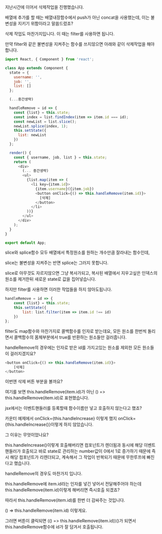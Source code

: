 지난시간에 이어서 삭제작업을 진행했습니다.

배열에 추가를 할 때는 배열내장함수에서 push가 아닌 concat을 사용했는데, 이는 불변성을 지키기 위함이라고 말씀드렸죠?

삭제 작업도 마찬가지입니다. 이 때는 filter를 사용하면 됩니다.

만약 filter와 같은 불변성을 지켜주는 함수를 쓰지않으면 아래와 같이 삭제작업을 해야합니다.

```js
import React, { Component } from 'react';

class App extends Component {
  state = {
    username: '',
    job: '',
    list: []
  };

  (...중간생략)

  handleRemove = id => {
    const {list} = this.state;
    const index = list.findIndex(item => item.id === id);
    const newList = list.slice();
    newList.splice(index, 1);
    this.setState({
      list: newList
    })
  };

  render() {
    const { username, job, list } = this.state;
    return (
      <div>
        (... 중간생략)
        <ul>
          {list.map(item => (
            <li key={item.id}>
              {item.username}({item.job})
              <button onClick={() => this.handleRemove(item.id)}>
                [삭제]
              </button>
            </li>
          ))}
        </ul>
      </div>
    );
  }
}

export default App;
```

slice와 splice함수 모두 배열에서 특정원소를 원하는 개수만큼 잘라내는 함수인데,

slice는 불변성을 지켜주는 반면 splice는 그러지 못합니다.

slice로 아무것도 자르지않으면 그냥 복사가되고, 복사된 배열에서 지우고싶은 인덱스의 원소를 제거한뒤 새로운 state로 값을 집어넣습니다.

하지만 filter를 사용하면 이러한 작업들을 하지 않아도됩니다.

```js
handleRemove = id => {
    const {list} = this.state;
    this.setState({
        list: list.filter(item => item.id !== id)
    })
};
```

filter도 map함수와 마찬가지로 콜백함수를 인자로 받는데요, 모든 원소를 한번씩 돌리면서 콜백함수의 몸체부분에서 true를 반환하는 원소들만 걸러줍니다.

handleRemove의 경우에는 인자로 받은 id를 가지고있는 원소를 제외한 모든 원소들이 걸러지겠지요?

```js
<button onClick={() => this.handleRemove(item.id)}>
    [삭제]
</button>
```

이번엔 삭제 버튼 부분을 볼까요?

여기를 보면 this.handleRemove\(item.id\)가 아닌 \(\) =&gt; this.handleRemove\(item.id\)로 표현했습니다.

jsx에서는 이벤트핸들러를 등록할때 함수이름만 넣고 호출하지 않는다고 했죠?

카운터 예제에서 onClick={this.handleIncrease} 이렇게 했지 onClick={this.handleIncrease\(\)}이렇게 하지 않았습니다.

그 이유는 무엇이었나요?

this.handleIncrease\(\)이렇게 호출해버리면 컴포넌트가 렌더됨과 동시에 해당 이벤트핸들러가 호출되고 바로 state로 관리하는 number값이 0에서 1로 증가하기 때문에 즉시 해당 컴포넌트가 리렌더되고, 계속해서 그 작업이 반복되기 때문에 무한루프에 빠진다고 했습니다.

handleRemove의 경우도 마찬가지 입니다.

this.handleRemove에 item.id라는 인자를 넣긴 넣어서 전달해주어야 하는데 this.handleRemove\(item.id\)이렇게 해버리면 즉시호출 되겠죠?

따라서 this.handleRemove\(item.id\)를 한번 더 감싸주는 것입니다.

\(\) =&gt; this.handleRemove\(item.id\) 이렇게요.

그러면 버튼이 클릭되면 \(\(\) =&gt; this.handleRemove\(item.id\)\)\(\)가 되면서 this.handleRemove함수에 id가 잘 담겨서 호출됩니다.

